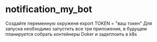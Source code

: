 # notification_my_bot

Создайте переменную окруженя export TOKEN = "ваш токен" 
Для запуска необходимо запустить все три приложения, в будущем планируется собрать контейнеры Doker и задеплоить в k8s
